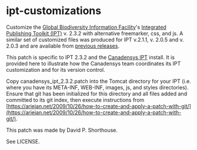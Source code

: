 ipt-customizations
==================

Customize the [Global Biodiversity Information Facility](http://www.gbif.org)'s [Integrated Publishing Toolkit (IPT)](https://github.com/gbif/ipt/releases/tag/ipt-2.3.2) v. 2.3.2 with alternative freemarker, css, and js. A similar set of customized files was produced for IPT v.2.1.1, v. 2.0.5 and v. 2.0.3 and are available from [previous releases](https://github.com/Canadensys/ipt-customization/releases/).

This patch is specific to IPT 2.3.2 and the [Canadensys IPT](http://data.canadensys.net/ipt/) install. It is provided here to illustrate how the Canadensys team coordinates its IPT customization and for its version control.

Copy canadensys_ipt_2.3.2.patch into the Tomcat directory for your IPT (i.e. where you have its META-INF, WEB-INF, images, js, and styles directories). Ensure that git has been initialized for this directory and all files added and committed to its git index, then execute instructions from [https://ariejan.net/2009/10/26/how-to-create-and-apply-a-patch-with-git/](https://ariejan.net/2009/10/26/how-to-create-and-apply-a-patch-with-git/).

This patch was made by David P. Shorthouse.

See LICENSE.
